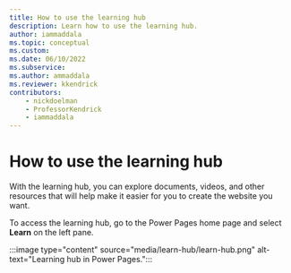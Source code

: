 ```yaml
---
title: How to use the learning hub
description: Learn how to use the learning hub.
author: iammaddala
ms.topic: conceptual
ms.custom: 
ms.date: 06/10/2022
ms.subservice:
ms.author: ammaddala
ms.reviewer: kkendrick
contributors:
    - nickdoelman
    - ProfessorKendrick
    - iammaddala
---
```

# How to use the learning hub

With the learning hub, you can explore documents, videos, and other resources that will help make it easier for you to create the website you want.

To access the learning hub, go to the Power Pages home page and select **Learn** on the left pane.

:::image type="content" source="media/learn-hub/learn-hub.png" alt-text="Learning hub in Power Pages.":::


